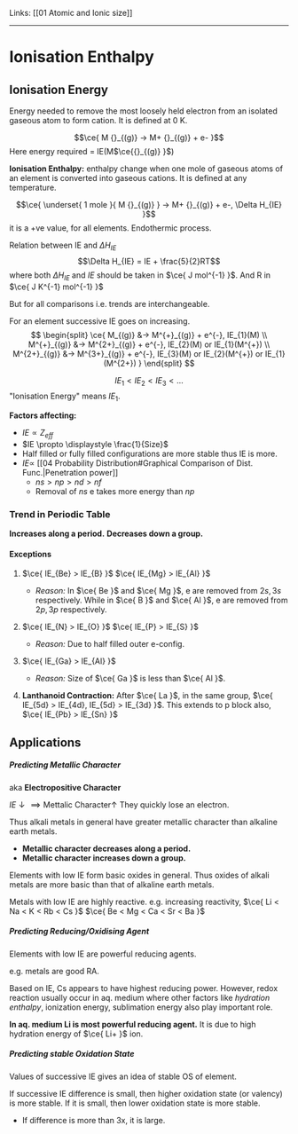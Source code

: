 Links: [[01 Atomic and Ionic size]]
___
# Ionisation Enthalpy 
## Ionisation Energy
Energy needed to remove the most loosely held electron from an isolated gaseous atom to form cation. It is defined at 0 K. 

$$\ce{ M  {}_{(g)} -> M+  {}_{(g)} + e- }$$
Here energy required = IE(M$\ce{{}_{(g)} }$)

**Ionisation Enthalpy:** enthalpy change when one mole of gaseous atoms of an element is converted into gaseous cations. It is defined at any temperature.

$$\ce{ \underset{ 1 mole }{ M  {}_{(g)} } -> M+  {}_{(g)} + e-, \Delta H_{IE} }$$
it is a +ve value, for all elements. Endothermic process.

Relation between IE and $\Delta H_{IE}$
$$\Delta H_{IE} = IE + \frac{5}{2}RT$$
where both $\Delta H_{IE}$ and $IE$ should be taken in $\ce{ J mol^{-1} }$. And R in $\ce{ J K^{-1} mol^{-1} }$

But for all comparisons i.e. trends are interchangeable. 

For an element successive IE goes on increasing.
$$
\begin{split}
\ce{ 
M_{(g)} &->  M^{+}_{(g)} + e^{-}, IE_{1}(M) \\
M^{+}_{(g)} &->  M^{2+}_{(g)} + e^{-}, IE_{2}(M) or IE_{1}(M^{+}) \\
M^{2+}_{(g)} &->  M^{3+}_{(g)} + e^{-}, IE_{3}(M) or IE_{2}(M^{+}) or IE_{1}(M^{2+}) 
 }
\end{split}
$$

$$IE_{1} < IE_{2} < IE_{3} < \dots$$
"Ionisation Energy" means $IE_{1}$.

**Factors affecting:**
- $IE \propto Z_{eff}$
- $IE \propto \displaystyle \frac{1}{Size}$
- Half filled or fully filled configurations are more stable thus IE is more. 
- $IE \propto$ [[04 Probability Distribution#Graphical Comparison of Dist. Func.|Penetration power]] 
	- $ns > np > nd > nf$
	- Removal of $ns$ e takes more energy than $np$

### Trend in Periodic Table
**Increases along a period.**
**Decreases down a group.**

#### Exceptions

1. $\ce{ IE_{Be} > IE_{B} }$
	$\ce{ IE_{Mg} > IE_{Al} }$

	- *Reason:* In $\ce{ Be }$ and $\ce{ Mg }$, e are removed from $2s,3s$ respectively. While in $\ce{ B }$ and $\ce{ Al }$, e are removed from $2p,3p$ respectively. 

2. $\ce{ IE_{N} > IE_{O} }$
	$\ce{ IE_{P} > IE_{S} }$

	- *Reason:* Due to half filled outer e-config. 
	  
2. $\ce{ IE_{Ga} > IE_{Al} }$
	- *Reason:* Size of $\ce{ Ga }$ is less than $\ce{ Al }$.

3. **Lanthanoid Contraction:** After $\ce{ La }$, in the same group, $\ce{ IE_{5d} > IE_{4d}, IE_{5d} > IE_{3d} }$. This extends to p block also, $\ce{ IE_{Pb} > IE_{Sn} }$

## Applications

##### Predicting Metallic Character
aka **Electropositive Character**

$IE \downarrow \implies \text{Mettalic Character} \uparrow$
They quickly lose an electron.

Thus alkali metals in general have greater metallic character than alkaline earth metals. 

- **Metallic character decreases along a period.**
- **Metallic character increases down a group.** 

Elements with low IE form basic oxides in general. Thus oxides of alkali metals are more basic than that of alkaline earth metals. 

Metals with low IE are highly reactive. 
e.g. increasing reactivity,
$\ce{ Li < Na < K < Rb < Cs }$
$\ce{ Be < Mg < Ca < Sr < Ba }$

##### Predicting Reducing/Oxidising Agent
Elements with low IE are powerful reducing agents.

e.g. metals are good RA.

Based on IE, Cs appears to have highest reducing power. However, redox reaction usually occur in aq. medium where other factors like *hydration enthalpy*, ionization energy, sublimation energy also play important role.

**In aq. medium Li is most powerful reducing agent.** It is due to high hydration energy of $\ce{ Li+ }$ ion. 

##### Predicting stable Oxidation State
Values of successive IE gives an idea of stable OS of element.

If successive IE difference is small, then higher oxidation state (or valency) is more stable. If it is small, then lower oxidation state is more stable. 
- If difference is more than 3x, it is large. 
